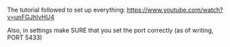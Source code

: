 The tutorial followed to set up everything: https://www.youtube.com/watch?v=unFGJhIvHU4

Also, in settings make SURE that you set the port correctly (as of writing, PORT 5433)